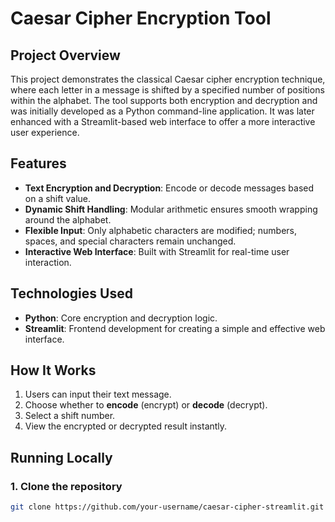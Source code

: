 # Caesar Cipher Encryption Tool

## Project Overview
This project demonstrates the classical Caesar cipher encryption technique, where each letter in a message is shifted by a specified number of positions within the alphabet. The tool supports both encryption and decryption and was initially developed as a Python command-line application. It was later enhanced with a Streamlit-based web interface to offer a more interactive user experience.

## Features
- **Text Encryption and Decryption**: Encode or decode messages based on a shift value.
- **Dynamic Shift Handling**: Modular arithmetic ensures smooth wrapping around the alphabet.
- **Flexible Input**: Only alphabetic characters are modified; numbers, spaces, and special characters remain unchanged.
- **Interactive Web Interface**: Built with Streamlit for real-time user interaction.

## Technologies Used
- **Python**: Core encryption and decryption logic.
- **Streamlit**: Frontend development for creating a simple and effective web interface.

## How It Works
1. Users can input their text message.
2. Choose whether to **encode** (encrypt) or **decode** (decrypt).
3. Select a shift number.
4. View the encrypted or decrypted result instantly.

## Running Locally

### 1. Clone the repository
```bash
git clone https://github.com/your-username/caesar-cipher-streamlit.git
